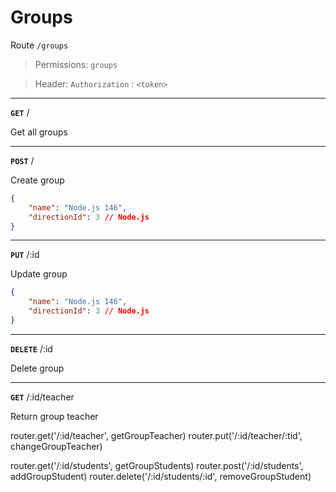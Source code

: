 # Groups

Route `/groups`

> Permissions: `groups`

> Header: `Authorization` : `<token>` 

-----

**`GET`** /

Get all groups

---

**`POST`** /

Create group
```json
{
    "name": "Node.js 146",
    "directionId": 3 // Node.js
}
```

---

**`PUT`** /:id

Update group
```json
{
    "name": "Node.js 146",
    "directionId": 3 // Node.js
}
```
---

**`DELETE`** /:id

Delete group

---

**`GET`** /:id/teacher 

Return group teacher



router.get('/:id/teacher', getGroupTeacher)
router.put('/:id/teacher/:tid', changeGroupTeacher)

router.get('/:id/students', getGroupStudents)
router.post('/:id/students', addGroupStudent)
router.delete('/:id/students/:id', removeGroupStudent)


